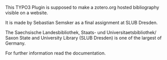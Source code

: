 This TYPO3 Plugin is supposed to make a zotero.org hosted bibliography visible on a website.

It is made by Sebastian Semsker as a final assignment at SLUB Dresden.

The Saechsische Landesbibliothek, Staats- und Universitaetsbibliothek/
Saxon State and University Library (SLUB Dresden) is one of the largest of Germany.

For further information read the documentation.
